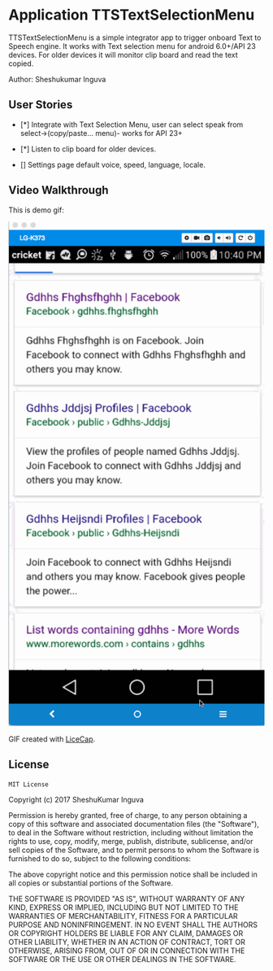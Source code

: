# Application TTSTextSelectionMenu

TTSTextSelectionMenu is a simple integrator app to trigger onboard Text to Speech engine. It works with Text selection menu for android 6.0+/API 23 devices. For older devices it will monitor clip board and read the text copied. 

Author: Sheshukumar Inguva


## User Stories
* [*] Integrate with Text Selection Menu, user can select speak from select->(copy/paste… menu)- works for API 23+
* [*] Listen to clip board for older devices.


* [] Settings page default voice, speed, language, locale.


## Video Walkthrough 

This is demo gif:

<img src='https://github.com/skumaringuva/TTSTextSelectionMenu/blob/master/TTSHelper.gif' title='Video Walkthrough' width='' alt='Video Walkthrough' />

GIF created with [LiceCap](http://www.cockos.com/licecap/).


## License

    MIT License

Copyright (c) 2017 SheshuKumar Inguva

Permission is hereby granted, free of charge, to any person obtaining a copy
of this software and associated documentation files (the "Software"), to deal
in the Software without restriction, including without limitation the rights
to use, copy, modify, merge, publish, distribute, sublicense, and/or sell
copies of the Software, and to permit persons to whom the Software is
furnished to do so, subject to the following conditions:

The above copyright notice and this permission notice shall be included in all
copies or substantial portions of the Software.

THE SOFTWARE IS PROVIDED "AS IS", WITHOUT WARRANTY OF ANY KIND, EXPRESS OR
IMPLIED, INCLUDING BUT NOT LIMITED TO THE WARRANTIES OF MERCHANTABILITY,
FITNESS FOR A PARTICULAR PURPOSE AND NONINFRINGEMENT. IN NO EVENT SHALL THE
AUTHORS OR COPYRIGHT HOLDERS BE LIABLE FOR ANY CLAIM, DAMAGES OR OTHER
LIABILITY, WHETHER IN AN ACTION OF CONTRACT, TORT OR OTHERWISE, ARISING FROM,
OUT OF OR IN CONNECTION WITH THE SOFTWARE OR THE USE OR OTHER DEALINGS IN THE
SOFTWARE.
   